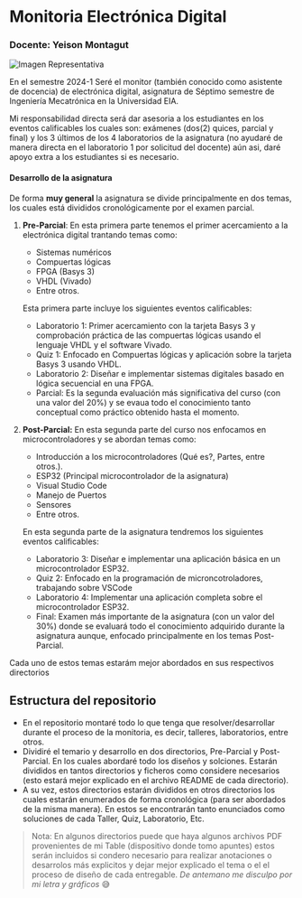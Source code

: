 # Monitoria Electrónica Digital 

### Docente: Yeison Montagut 

![Imagen Representativa](https://sanfrancisco.utn.edu.ar/electronica/img/grupos-investigacion/electronica-4.jpg)


En el semestre 2024-1 Seré el monitor (también conocido como asistente de docencia) de electrónica digital, asignatura de Séptimo semestre de Ingeniería Mecatrónica en la Universidad EIA. 

Mi responsabilidad directa será dar asesoria a los estudiantes en los eventos calificables los cuales son: exámenes (dos(2) quices, parcial y final) y los 3 últimos de los 4 laboratorios de la asignatura (no ayudaré de manera directa en el laboratorio 1 por solicitud del docente) aún asi, daré apoyo extra a los estudiantes si es necesario.  

#### Desarrollo de la asignatura 

De forma **muy general** la asignatura se divide principalmente en dos temas, los cuales está divididos cronológicamente por el examen parcial.

1. **Pre-Parcial**: En esta primera parte tenemos el primer acercamiento a la electrónica digital trantando temas como:
    - Sistemas numéricos 
    - Compuertas lógicas
    - FPGA (Basys 3)
    - VHDL (Vivado)
    - Entre otros. 

    Esta primera parte incluye los siguientes eventos calificables:

    - Laboratorio 1: Primer acercamiento con la tarjeta Basys 3 y comprobación práctica de las compuertas lógicas usando el lenguaje VHDL y el software Vivado. 
    - Quiz 1: Enfocado en Compuertas lógicas y aplicación sobre la tarjeta Basys 3 usando VHDL.
    - Laboratorio 2: Diseñar e implementar sistemas digitales basado en lógica secuencial en una FPGA.
    - Parcial: Es la segunda evaluación más significativa del curso (con una valor del 20%) y se evaua todo el conocimiento tanto conceptual como práctico obtenido hasta el momento. 
2. **Post-Parcial:** En esta segunda parte del curso nos enfocamos en microcontroladores y se abordan temas como: 
    - Introducción a los microcontroladores (Qué es?, Partes, entre otros.).
    - ESP32 (Principal microcontrolador de la asignatura) 
    - Visual Studio Code 
    - Manejo de Puertos
    - Sensores
    - Entre otros.

    En esta segunda parte de la asignatura tendremos los siguientes eventos calificables:
    - Laboratorio 3: Diseñar e implementar una aplicación básica en un microcontrolador ESP32.
    - Quiz 2: Enfocado en la programación de microncotroladores, trabajando sobre VSCode
    - Laboratorio 4: Implementar una aplicación completa sobre el microcontrolador ESP32. 
    - Final: Examen más importante de la asignatura (con un valor del 30%) donde se evaluará todo el conocimiento adquirido durante la asignatura aunque, enfocado principalmente en los temas Post-Parcial.

Cada uno de estos temas estarám mejor abordados en sus respectivos directorios

## Estructura del repositorio

- En el repositorio montaré todo lo que tenga que resolver/desarrollar durante el proceso de la monitoria, es decir, talleres, laboratorios, entre otros. 
- Dividiré el temario y desarrollo en dos directorios, Pre-Parcial y Post-Parcial. En los cuales abordaré todo los diseños y solciones. Estarán divididos en tantos directorios y ficheros como considere necesarios (esto estará mejor explicado en el archivo README de cada directorio).
- A su vez, estos directorios estarán divididos en otros directorios los cuales estarán enumerados de forma cronológica (para ser abordados de la misma manera). En estos se encontrarán tanto enunciados como soluciones de cada Taller, Quiz, Laboratorio, Etc. 


> Nota: En algunos directorios puede que haya algunos archivos PDF provenientes de mi Table (dispositivo donde tomo apuntes) estos serán incluidos si condero necesario para realizar anotaciones o desarrolos más explicitos y dejar mejor explicado el tema o el el proceso de diseño de cada entregable. *De antemano me disculpo por mi letra y gráficos* :sweat_smile:



